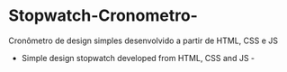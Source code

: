 # Stopwatch-Cronometro-
Cronômetro de design simples desenvolvido a partir de HTML, CSS e JS

- Simple design stopwatch developed from HTML, CSS and JS -


